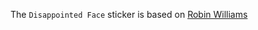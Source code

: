 The ```Disappointed Face``` sticker is based on [Robin Williams](https://en.wikipedia.org/wiki/Robin_Williams)
